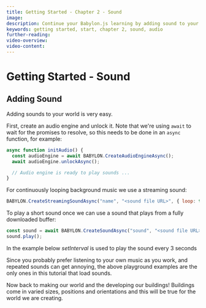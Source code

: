 ```yaml
---
title: Getting Started - Chapter 2 - Sound
image:
description: Continue your Babylon.js learning by adding sound to your scene.
keywords: getting started, start, chapter 2, sound, audio
further-reading:
video-overview:
video-content:
---
```


# Getting Started - Sound

## Adding Sound

Adding sounds to your world is very easy.

First, create an audio engine and unlock it. Note that we're using `await` to wait for the promises to resolve, so this needs to be done in an `async` function, for example:

```javascript
async function initAudio() {
  const audioEngine = await BABYLON.CreateAudioEngineAsync();
  await audioEngine.unlockAsync();

  // Audio engine is ready to play sounds ...
}
```


For continuously looping background music we use a streaming sound:

```javascript
BABYLON.CreateStreamingSoundAsync("name", "<sound file URL>", { loop: true, autoplay: true }, audioEngine);
```

<Playground id="#SFCC74#773" title="Adding Sound To Your Scene" description="A playground showing how easy it is to add sound to your scene." image="/img/playgroundsAndNMEs/gettingStartedGround.jpg"/>


To play a short sound once we can use a sound that plays from a fully downloaded buffer:

```javascript
const sound = await BABYLON.CreateSoundAsync("sound", "<sound file URL>");
sound.play();
```

In the example below *setInterval* is used to play the sound every 3 seconds

<Playground id="#SFCC74#776" title="Playing Sound Every 3 Seconds" description="Set an interval to play a sound every 3 seconds." image="/img/playgroundsAndNMEs/gettingStartedGround.jpg"/>

Since you probably prefer listening to your own music as you work, and repeated sounds can get annoying, the above playground examples are the only ones in this tutorial that load sounds.

Now back to making our world and the developing our buildings! Buildings come in varied sizes, positions and orientations and this will be true for the world we are creating.
